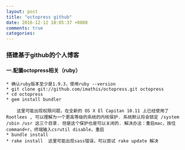 ```yaml
---
layout: post
title: "octopress github"
date: 2016-12-12 18:05:37 +0800
comments: true
categories: 
---
```


### 搭建基于github的个人博客

#### 一.配置octopress相关（ruby）
    * 确认ruby版本至少是1.9.3，使用ruby --version
    * git clone git://github.com/imathis/octopress.git octopress
    * cd octopress
    * gem install bundler 

        这里可能出现权限问题，在全新的 OS X El Capitan 10.11 上已经使用了 Rootlees , 可以理解为一个更高等级的系统的内核保护. 系统默认将会锁定 /system /sbin /usr 这三个目录. 但是这个保护也是可以关闭的. 解决办法：重启mac，按住command+r，终端输入csrutil disable，重启
    * bundle install  
    * rake install  这里可能出现sass错误，可以尝试 rake update 解决




